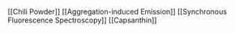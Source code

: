 [[Chili Powder]]
[[Aggregation-induced Emission]]
[[Synchronous Fluorescence Spectroscopy]]
[[Capsanthin]]
